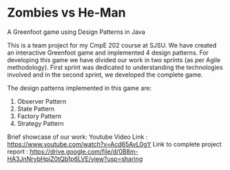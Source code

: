 # Zombies vs He-Man
A Greenfoot game using Design Patterns in Java

This is a team project for my CmpE 202 course at SJSU. We have created an interactive Greenfoot game and implemented 4 design patterns. For developing this game we have divided our work in two sprints (as per Agile methodology). First sprint was dedicated to understanding the technologies involved and in the second sprint, we developed the complete game.

The design patterns implemented in this game are:
1. Observer Pattern
2. State Pattern
3. Factory Pattern
4. Strategy Pattern

Brief showcase of our work:
Youtube Video Link : https://www.youtube.com/watch?v=Acd65AvL0gY
Link to complete project report : https://drive.google.com/file/d/0B8m-HA3JnNrybHpjZ0tQb1p6LVE/view?usp=sharing
